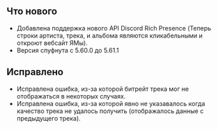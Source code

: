## Что нового
- Добавлена поддержка нового API Discord Rich Presence (Теперь строки артиста, трека, и альбома являются кликабельными и откроют вебсайт ЯМы).
- Версия спуфнута c 5.60.0 до 5.61.1

## Исправлено
- Исправлена ошибка, из-за которой битрейт трека мог не отображаться в некоторых случаях.
- Исправлена ошибка, из-за которой явно не указавалось когда качество трека не удалось получить (отображалось данные с предыдущего трека).
